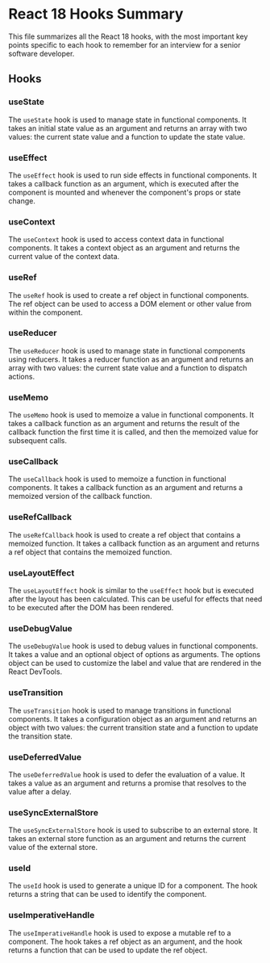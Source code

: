 # React 18 Hooks Summary

This file summarizes all the React 18 hooks, with the most important key points specific to each hook to remember for an interview for a senior software developer.

## Hooks

### useState

The `useState` hook is used to manage state in functional components. It takes an initial state value as an argument and returns an array with two values: the current state value and a function to update the state value.

### useEffect

The `useEffect` hook is used to run side effects in functional components. It takes a callback function as an argument, which is executed after the component is mounted and whenever the component's props or state change.

### useContext

The `useContext` hook is used to access context data in functional components. It takes a context object as an argument and returns the current value of the context data.

### useRef

The `useRef` hook is used to create a ref object in functional components. The ref object can be used to access a DOM element or other value from within the component.

### useReducer

The `useReducer` hook is used to manage state in functional components using reducers. It takes a reducer function as an argument and returns an array with two values: the current state value and a function to dispatch actions.

### useMemo

The `useMemo` hook is used to memoize a value in functional components. It takes a callback function as an argument and returns the result of the callback function the first time it is called, and then the memoized value for subsequent calls.

### useCallback

The `useCallback` hook is used to memoize a function in functional components. It takes a callback function as an argument and returns a memoized version of the callback function.

### useRefCallback

The `useRefCallback` hook is used to create a ref object that contains a memoized function. It takes a callback function as an argument and returns a ref object that contains the memoized function.

### useLayoutEffect

The `useLayoutEffect` hook is similar to the `useEffect` hook but is executed after the layout has been calculated. This can be useful for effects that need to be executed after the DOM has been rendered.

### useDebugValue

The `useDebugValue` hook is used to debug values in functional components. It takes a value and an optional object of options as arguments. The options object can be used to customize the label and value that are rendered in the React DevTools.

### useTransition

The `useTransition` hook is used to manage transitions in functional components. It takes a configuration object as an argument and returns an object with two values: the current transition state and a function to update the transition state.

### useDeferredValue

The `useDeferredValue` hook is used to defer the evaluation of a value. It takes a value as an argument and returns a promise that resolves to the value after a delay.

### useSyncExternalStore

The `useSyncExternalStore` hook is used to subscribe to an external store. It takes an external store function as an argument and returns the current value of the external store.

### useId

The `useId` hook is used to generate a unique ID for a component. The hook returns a string that can be used to identify the component.

### useImperativeHandle

The `useImperativeHandle` hook is used to expose a mutable ref to a component. The hook takes a ref object as an argument, and the hook returns a function that can be used to update the ref object.
